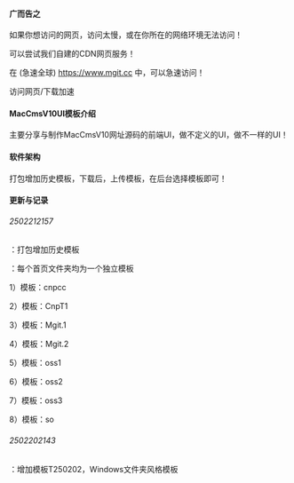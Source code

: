 #### 广而告之
如果你想访问的网页，访问太慢，或在你所在的网络环境无法访问！

可以尝试我们自建的CDN网页服务！

在 (急速全球) https://www.mgit.cc 中，可以急速访问！

访问网页/下载加速

#### MacCmsV10UI模板介绍
主要分享与制作MacCmsV10网址源码的前端UI，做不定义的UI，做不一样的UI！

#### 软件架构
打包增加历史模板，下载后，上传模板，在后台选择模板即可！


#### 更新与记录
###### 2502212157

：打包增加历史模板

：每个首页文件夹均为一个独立模板

1）模板：cnpcc

2）模板：CnpT1

3）模板：Mgit.1

4）模板：Mgit.2

5）模板：oss1

6）模板：oss2

7）模板：oss3

8）模板：so

###### 2502202143

：增加模板T250202，Windows文件夹风格模板




